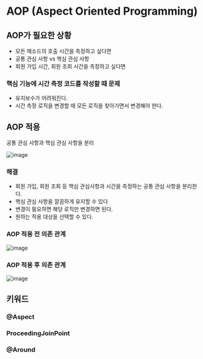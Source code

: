 # AOP (Aspect Oriented Programming)

## AOP가 필요한 상황

- 모든 메소드의 호출 시간을 측정하고 싶다면
- 공통 관심 사항 vs 핵심 관심 사항
- 회원 가입 시간, 회원 조회 시간을 측정하고 싶다면

### 핵심 기능에 시간 측정 코드를 작성할 때 문제

- 유지보수가 어려워진다.
- 시간 측정 로직을 변경할 때 모든 로직을 찾아가면서 변경해야 한다.

## AOP 적용

공통 관심 사항과 핵심 관심 사항을 분리

![image](https://user-images.githubusercontent.com/40904001/191946322-b34b91d5-34df-4164-a4ba-29bfad58c37a.png)

### 해결

- 회원 가입, 회원 조회 등 핵심 관심사항과 시간을 측정하는 공통 관심 사항을 분리한다.
- 핵심 관심 사항을 깔끔하게 유지할 수 있다
- 변경이 필요하면 해당 로직만 변경하면 된다.
- 원하는 적용 대상을 선택할 수 있다.

### AOP 적용 전 의존 관계

![image](https://user-images.githubusercontent.com/40904001/191946348-dc5f28ea-6d72-410c-9f50-d6ba59c5889f.png)

### AOP 적용 후 의존 관계

![image](https://user-images.githubusercontent.com/40904001/191946368-3bd2ad49-06e2-4a45-9932-13e65c57fd33.png)



## 키워드

### @Aspect



### ProceedingJoinPoint



### @Around

